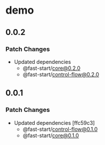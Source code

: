 # demo

## 0.0.2

### Patch Changes

-   Updated dependencies
    -   @fast-start/core@0.2.0
    -   @fast-start/control-flow@0.2.0

## 0.0.1

### Patch Changes

-   Updated dependencies [ffc59c3]
    -   @fast-start/control-flow@0.1.0
    -   @fast-start/core@0.1.0
